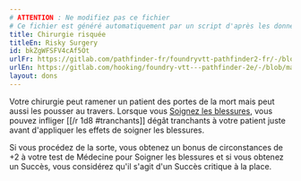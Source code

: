 ```yaml
---
# ATTENTION : Ne modifiez pas ce fichier
# Ce fichier est généré automatiquement par un script d'après les données du module Foundry VTT officiel et de sa traduction
title: Chirurgie risquée
titleEn: Risky Surgery
id: bkZgWFSFV4cAf5Ot
urlFr: https://gitlab.com/pathfinder-fr/foundryvtt-pathfinder2-fr/-/blob/master/data/feats/bkZgWFSFV4cAf5Ot.htm
urlEn: https://gitlab.com/hooking/foundry-vtt---pathfinder-2e/-/blob/master/packs/data/feats.db/risky-surgery.json
layout: dons
---
```

Votre chirurgie peut ramener un patient des portes de la mort mais peut aussi les pousser au travers. Lorsque vous [Soignez les blessures](../actions/soigner-les-blessures.html), vous pouvez infliger [[/r 1d8 #tranchants]] dégât tranchants à votre patient juste avant d'appliquer les effets de soigner les blessures.

Si vous procédez de la sorte, vous obtenez un bonus de circonstances de +2 à votre test de Médecine pour Soigner les blessures et si vous obtenez un Succès, vous considérez qu'il s'agit d'un Succès critique à la place.
